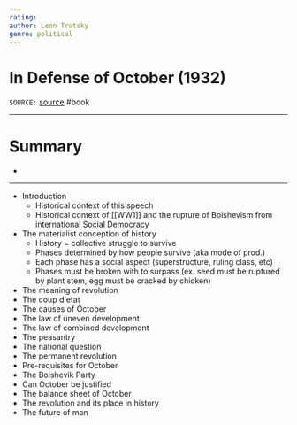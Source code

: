 ```yaml
---
rating: 
author: Leon Trotsky
genre: political
---
```

# In Defense of October (1932)
`SOURCE:` [source](https://www.marxists.org/archive/trotsky/1932/11/oct.htm)
 #book 

---
# Summary
- 
---
- Introduction
	- Historical context of this speech 
	- Historical context of [[WW1]] and the rupture of Bolshevism from international Social Democracy
- The materialist conception of history
	- History = collective struggle to survive
	- Phases determined by how people survive (aka mode of prod.)
	- Each phase has a social aspect (superstructure, ruling class, etc)
	- Phases must be broken with to surpass (ex. seed must be ruptured by plant stem, egg must be cracked by chicken)
- The meaning of revolution
- The coup d'etat
- The causes of October
- The law of uneven development
- The law of combined development
- The peasantry
- The national question
- The permanent revolution
- Pre-requisites for October
- The Bolshevik Party
- Can October be justified
- The balance sheet of October
- The revolution and its place in history
- The future of man